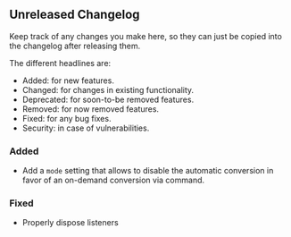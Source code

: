 ## Unreleased Changelog

Keep track of any changes you make here, so they can just be copied into the
changelog after releasing them.

The different headlines are:

-   Added: for new features.
-   Changed: for changes in existing functionality.
-   Deprecated: for soon-to-be removed features.
-   Removed: for now removed features.
-   Fixed: for any bug fixes.
-   Security: in case of vulnerabilities.

### Added

-   Add a `mode` setting that allows to disable the automatic conversion in
    favor of an on-demand conversion via command.

### Fixed

-   Properly dispose listeners

